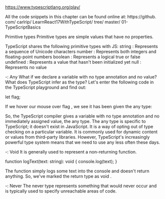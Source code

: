 https://www.typescriptlang.org/play/

All the code snippets in this chapter can be found online at: 
https:/​ /github.​ com/​ carlrip/​ LearnReact17WithTypeScript/​ tree/​ master/​ 01-
TypeScriptBasics

Primitive types
Primitive types are simple values that have no properties. 

TypeScript shares the following primitive types with JS:
string : Represents a sequence of Unicode characters
number : Represents both integers and floating-point numbers
boolean : Represents a logical true or false
undefined : Represents a value that hasn't been initialized yet
null : Represents no value

-: Any
What if we declare a variable with no type annotation and no 
value? What does TypeScript infer as the type? Let's enter the 
following code in the TypeScript playground and find out:

let flag;

If we hover our mouse over flag , we see it has been given the 
any type:

So, the TypeScript compiler gives a variable with no type 
annotation and no immediately assigned value, the any type. 
The any type is specific to TypeScript; it doesn't exist in
JavaScript. It is a way of opting out of type checking on a 
particular variable. It is commonly used for dynamic content 
or values from third-party libraries. However, TypeScript's 
increasingly powerful type system means that we need to use 
any less often these days.

-: Void
It is generally used to represent a non-returning function.

function logText(text: string): void {
          console.log(text);
}

The function simply logs some text into the console and doesn't 
return anything. So, we've marked the return type as void .

-: Never
The never type represents something that would never occur 
and is typically used to specify unreachable areas of code.


